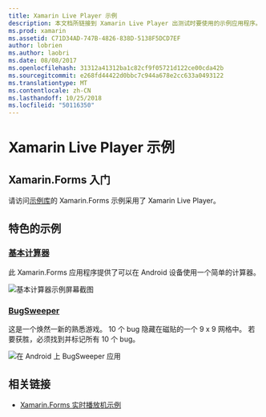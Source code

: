 ```yaml
---
title: Xamarin Live Player 示例
description: 本文档所链接到 Xamarin Live Player 出测试时要使用的示例应用程序。 链接的示例包括基本计算器和 bug 清理程序游戏。
ms.prod: xamarin
ms.assetid: C71D34AD-747B-4826-838D-5138F5DCD7EF
author: lobrien
ms.author: laobri
ms.date: 08/08/2017
ms.openlocfilehash: 31312a41312ba1c82cf9f05721d122ce00cda42b
ms.sourcegitcommit: e268fd44422d0bbc7c944a678e2cc633a0493122
ms.translationtype: MT
ms.contentlocale: zh-CN
ms.lasthandoff: 10/25/2018
ms.locfileid: "50116350"
---
```

# <a name="xamarin-live-player-samples"></a>Xamarin Live Player 示例

## <a name="get-started-with-xamarinforms"></a>Xamarin.Forms 入门

请访问[示例库](https://developer.xamarin.com/samples/xamarin-live-player/all/)的 Xamarin.Forms 示例采用了 Xamarin Live Player。

## <a name="featured-samples"></a>特色的示例

### <a name="basic-calculatorhttpsdeveloperxamarincomsamplesmobileliveplayerbasiccalculator"></a>[基本计算器](https://developer.xamarin.com/samples/mobile/LivePlayer/BasicCalculator/)

此 Xamarin.Forms 应用程序提供了可以在 Android 设备使用一个简单的计算器。

![基本计算器示例屏幕截图](samples-images/basic-calculator-sml.png)

### <a name="bugsweeperhttpsdeveloperxamarincomsamplesmobileliveplayerbugsweeperlp"></a>[BugSweeper](https://developer.xamarin.com/samples/mobile/LivePlayer/BugSweeperLP/)

这是一个焕然一新的熟悉游戏。 10 个 bug 隐藏在磁贴的一个 9 x 9 网格中。 若要获胜，必须找到并标记所有 10 个 bug。

![在 Android 上 BugSweeper 应用](samples-images/bugsweeper-sml.png)

## <a name="related-links"></a>相关链接

- [Xamarin.Forms 实时播放机示例](https://developer.xamarin.com/samples/xamarin-live-player/all/)
